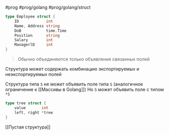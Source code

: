 #prog #prog/golang #prog/golang/struct 

```go
type Employee struct {
	ID            int
	Name, Address string
	DoB           time.Time
	Position      string
	Salary        int
	ManagerlD     int
}
```

> Обычно объединяются только объявления связанных полей

Структура может содержать комбинацию экспортируемых и неэкспортируемых полей

Структура типа `S` не может объявить поле типа `S` (аналогичное ограничение к [[Массивы в Golang]])
Но `S` может объявить поле с типом `*S`
```go
type tree struct {
	value       int
	left, right *tree
}
```

[[Пустая структура]]